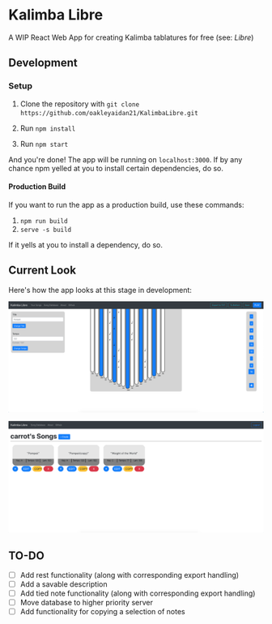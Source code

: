 # Kalimba Libre

A WIP React Web App for creating Kalimba tablatures for free (see: _Libre_)

## Development

### Setup

1. Clone the repository with
   `git clone https://github.com/oakleyaidan21/KalimbaLibre.git`

2. Run `npm install`

3. Run `npm start`

And you're done! The app will be running on `localhost:3000`. If by any chance npm yelled at you to install certain dependencies, do so.

#### Production Build

If you want to run the app as a production build, use these commands:

1. `npm run build`
2. `serve -s build`

If it yells at you to install a dependency, do so.

## Current Look

Here's how the app looks at this stage in development:

![alt_text](./public/wipS2.png)

![alt_text](./public/wipS.PNG)

## TO-DO

- [ ] Add rest functionality (along with corresponding export handling)
- [ ] Add a savable description
- [ ] Add tied note functionality (along with corresponding export handling)
- [ ] Move database to higher priority server
- [ ] Add functionality for copying a selection of notes
